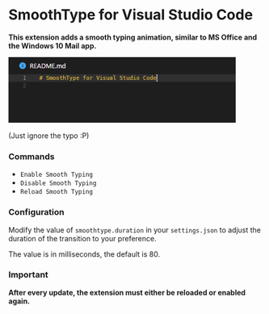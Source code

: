 # SmoothType for Visual Studio Code

**This extension adds a smooth typing animation,
similar to MS Office and the Windows 10 Mail app.**


![Preview GIF](images/preview.gif)

(Just ignore the typo :P)

### Commands

 * `Enable Smooth Typing`
 * `Disable Smooth Typing`
 * `Reload Smooth Typing`

### Configuration

Modify the value of `smoothtype.duration` in your `settings.json`
to adjust the duration of the transition to your preference.

The value is in milliseconds, the default is 80.

### Important

**After every update, the extension must either be reloaded or enabled again.**
